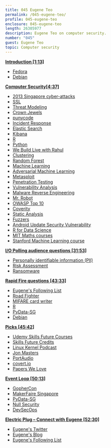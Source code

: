 ```yaml
---
title: 045 Eugene Teo
permalink: /045-eugene-teo/
profile: 045-eugene-teo
enclosure: 045-eugene-teo
length: 26305977
description: Eugene Teo on computer security.
number: "045"
guest: Eugene Teo
topic: Computer security
---
```


**[Introduction [1:13]](#t=1:13)**

- [Fedora](https://getfedora.org/)
- [Debian](https://www.debian.org/)

**[Computer Security[4:37]](#t=4:37)**

- [2013 Singapore cyber-attacks](https://en.wikipedia.org/wiki/2013_Singapore_cyberattacks)
- [SSL](https://en.wikipedia.org/wiki/Transport_Layer_Security)
- [Threat Modeling](https://www.owasp.org/index.php/Application_Threat_Modeling)
- [Crown Jewels](http://www.computerweekly.com/opinion/Security-Think-Tank-Identify-and-protect-the-crown-jewels)
- [punycode](https://en.wikipedia.org/wiki/Punycode)
- [Incident Response](https://www.sans.org/reading-room/whitepapers/analyst/incident-response-fight-35342)
- [Elastic Search](https://www.elastic.co/products/elasticsearch)
- [Kibana](https://www.elastic.co/products/kibana)
- [R](https://en.wikipedia.org/wiki/R_(programming_language))
- [Python](https://www.python.org/)
- [We Build Live with Rahul](http://live.webuild.sg/042-rahul-gokul/)
- [Clustering](https://en.wikipedia.org/wiki/Cluster_analysis)
- [Random Forest](https://en.wikipedia.org/wiki/Random_forest)
- [Machine Learning](https://en.wikipedia.org/wiki/Machine_learning)
- [Adversarial Machine Learning](https://en.wikipedia.org/wiki/Adversarial_machine_learning)
- [Metasploit](https://www.metasploit.com/)
- [Penetration Testing](https://en.wikipedia.org/wiki/Penetration_test)
- [Vulnerability Analysis](https://www.cert.org/vulnerability-analysis/)
- [Malware Reverse Engineering](https://www.sans.org/course/reverse-engineering-malware-malware-analysis-tools-techniques)
- [Mr. Robot](https://en.wikipedia.org/wiki/Mr._Robot_(TV_series))
- [OWASP Top 10](https://www.owasp.org/index.php/OWASP_Top_Ten_Cheat_Sheet)
- [Coverity](https://www.coverity.com/)
- [Static Analysis](https://en.wikipedia.org/wiki/Static_program_analysis)
- [Fuzzers](https://en.wikipedia.org/wiki/Fuzzing)
- [Android Update Security Vulnerability](https://www.bitsighttech.com/blog/ragentek-android-ota-update-mechanism-vulnerable-to-mitm-attack)
- [R for Data Science](http://r4ds.had.co.nz/)
- [MIT Maths courses](https://ocw.mit.edu/courses/mathematics/)
- [Stanford Machine Learning course](https://www.coursera.org/learn/machine-learning)

**[I/O Polling audience questions [31:53]](#t=31:53)**

- [Personally identifiable information (PII)](https://en.wikipedia.org/wiki/Personally_identifiable_information)
- [Risk Assessment](https://www.sans.org/reading-room/whitepapers/auditing/overview-threat-risk-assessment-76)
- [Ransomware](https://en.wikipedia.org/wiki/Ransomware)

**[Rapid Fire questions [43:33]](#t=43:33)**

- [Eugene's Following List](https://twitter.com/eugeneteo/following)
- [Road Fighter](http://www.retrogames.cz/play_065-NES.php?language=EN)
- [MIFARE card writer](https://www.mifare.net/en/products/tools/reader-kit/)
- [R](https://en.wikipedia.org/wiki/R_(programming_language))
- [PyData-SG](https://www.meetup.com/PyData-SG/)
- [Debian](https://www.debian.org/)

**[Picks [45:42]](#t=45:42)**

- [Udemy Skills Future Courses](https://www.udemy.com/collection/skillsfuture/all-courses)
- [Skills Future Credits](http://www.skillsfuture.sg/credit)
- [Linux Kernel Podcast](http://www.kernelpodcast.org/)
- [Jon Masters](https://twitter.com/jonmasters)
- [PortAudio](http://www.portaudio.com/)
- [covert.io](http://covert.io/)
- [Papers We Love](http://paperswelove.org/)

**[Event Loop [50:13]](#t=50:13)**

- [GopherCon](https://2017.gophercon.sg/)
- [MakerFaire Singapore](http://makerfairesingapore.com/)
- [PyData-SG](https://www.meetup.com/PyData-SG/)
- [Null Security](https://www.meetup.com/Null-Singapore-The-Open-Security-Community/)
- [DevSecOps](https://www.meetup.com/DevSecOps-Singapore/)

**[Electric Plug  – Connect with Eugene [52:30]](#t=52:30)**

- [Eugene's Twitter](https://twitter.com/eugeneteo)
- [Eugene's Blog](https://temasek.org/)
- [Eugene's Following List](https://twitter.com/eugeneteo/following)
